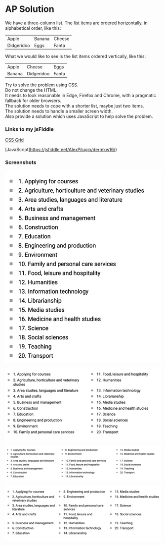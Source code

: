 # AP Solution

We have a three-column list. The list items are ordered horizontally, in alphabetical order, like this:

<table>
  <tr>
    <td>Apple</td>
    <td>Banana</td> 
    <td>Cheese</td>
  </tr>
  <tr>
    <td>Didgeridoo</td>
    <td>Eggs</td> 
    <td>Fanta</td>
  </tr>
</table>     

What we would like to see is the list items ordered vertically, like this:       

<table>
  <tr>
    <td>Apple</td>
    <td>Cheese</td> 
    <td>Eggs</td>
  </tr>
  <tr>
    <td>Banana</td>
    <td>Didgeridoo</td> 
    <td>Fanta</td>
  </tr>
</table>

Try to solve the problem using CSS.    
Do not change the HTML.     
It needs to look reasonable in Edge, Firefox and Chrome, with a pragmatic fallback for older browsers.     
The solution needs to cope with a shorter list, maybe just two items.     
The solution needs to handle a smaller screen width.     
Also provide a solution which uses JavaScript to help solve the problem.   

### Links to my jsFiddle

[CSS Grid](https://jsfiddle.net/AlexPilugin/jcstoemv/)

[JavaScript]https://jsfiddle.net/AlexPilugin/dermkw16/)

### Screenshots

![Screenshot 1](https://github.com/alexpilugin/ap-responsive-list-with-columns/blob/main/screenshots/1-column.png "Screenshot 1")

![Screenshot 2](https://github.com/alexpilugin/ap-responsive-list-with-columns/blob/main/screenshots/2-columns.png "Screenshot 2")

![Screenshot 3](https://github.com/alexpilugin/ap-responsive-list-with-columns/blob/main/screenshots/3-columns-1.png "Screenshot 3")

![Screenshot 4](https://github.com/alexpilugin/ap-responsive-list-with-columns/blob/main/screenshots/3-columns-2.png "Screenshot 4")

